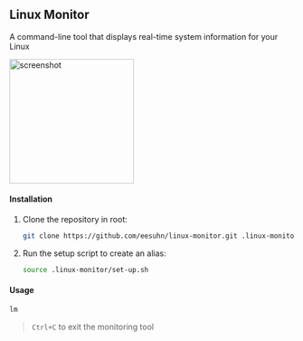 ## Linux Monitor

A command-line tool that displays real-time system information for your Linux

<img src="https://github.com/eesuhn/linux-monitor/assets/102596628/4d6cf1f1-5785-49d6-a889-4e9984cc928b" alt="screenshot" width="220" />

#### Installation
1. Clone the repository in root:
	```sh
	git clone https://github.com/eesuhn/linux-monitor.git .linux-monitor
	```
2. Run the setup script to create an alias:
	```sh
	source .linux-monitor/set-up.sh
	```

#### Usage
```sh
lm
```
> `Ctrl+C` to exit the monitoring tool
